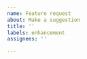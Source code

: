 ```yaml
---
name: Feature request
about: Make a suggestion
title: ''
labels: enhancement
assignees: ''

---
```




